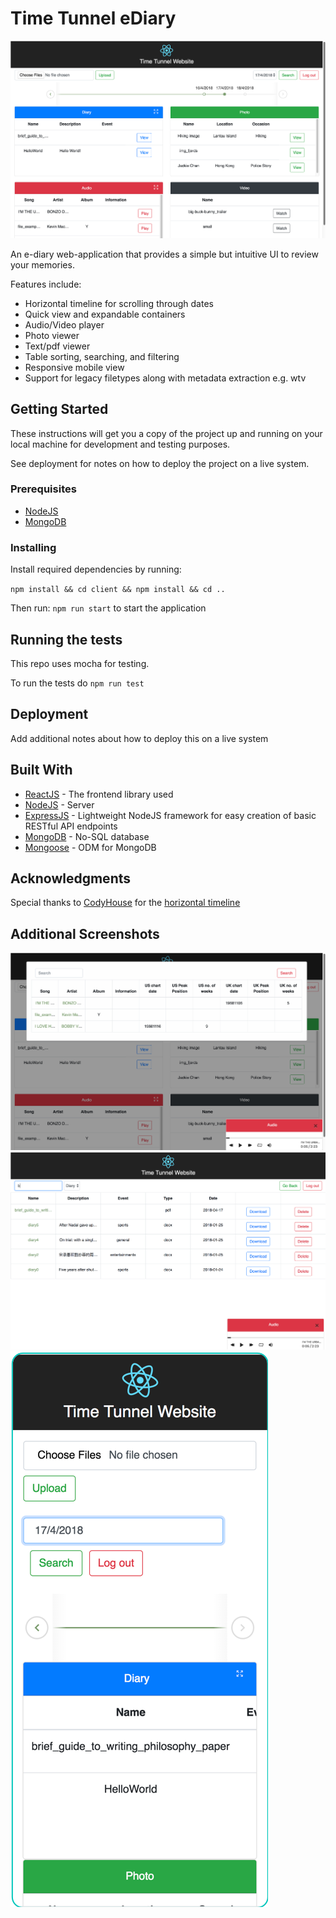 # Time Tunnel eDiary
![Main page layout](images/main.png)

An e-diary web-application that provides a simple but intuitive UI to review your memories. 

Features include:
* Horizontal timeline for scrolling through dates
* Quick view and expandable containers
* Audio/Video player
* Photo viewer
* Text/pdf viewer
* Table sorting, searching, and filtering
* Responsive mobile view
* Support for legacy filetypes along with metadata extraction e.g. wtv

## Getting Started

These instructions will get you a copy of the project up and running on your local machine for development and testing purposes. 

See deployment for notes on how to deploy the project on a live system.

### Prerequisites

* [NodeJS](https://nodejs.org/en/)
* [MongoDB](https://www.mongodb.com/download-center/enterprise)

### Installing

Install required dependencies by running:

`npm install && cd client && npm install && cd ..`

Then run: `npm run start` to start the application

## Running the tests

This repo uses mocha for testing.

To run the tests do `npm run test`

## Deployment

Add additional notes about how to deploy this on a live system

## Built With

* [ReactJS](https://reactjs.org/) - The frontend library used
* [NodeJS](https://nodejs.org/en/) - Server
* [ExpressJS](https://expressjs.com/) - Lightweight NodeJS framework for easy creation of basic RESTful API endpoints
* [MongoDB](https://www.mongodb.com/) - No-SQL database
* [Mongoose](https://mongoosejs.com/) - ODM for MongoDB

## Acknowledgments

Special thanks to [CodyHouse](https://codyhouse.co/) for the [horizontal timeline](https://codyhouse.co/gem/horizontal-timeline)  


## Additional Screenshots
![Audio view](images/audio-view.png)
![File search view](images/file-search.png)
![Responsive layout](images/responsive.png)